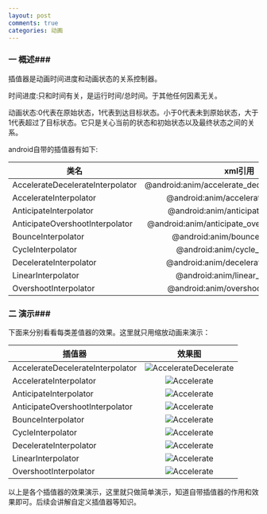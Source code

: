 ```yaml
---
layout: post
comments: true
categories: 动画
---
```

### 一 概述###
  插值器是动画时间进度和动画状态的关系控制器。

  时间进度:只和时间有关，是运行时间/总时间。于其他任何因素无关。

  动画状态:0代表在原始状态，1代表到达目标状态。小于0代表未到原始状态，大于1代表超过了目标状态。它只是关心当前的状态和初始状态以及最终状态之间的关系。

  android自带的插值器有如下:


| 类名       | xml引用| 
| --------- |:--------:|
|AccelerateDecelerateInterpolator	|@android:anim/accelerate_decelerate_interpolator|
|AccelerateInterpolator	|@android:anim/accelerate_interpolator|
|AnticipateInterpolator	|@android:anim/anticipate_interpolator|
|AnticipateOvershootInterpolator	|@android:anim/anticipate_overshoot_interpolator|
|BounceInterpolator	|@android:anim/bounce_interpolator|
|CycleInterpolator	|@android:anim/cycle_interpolator|
|DecelerateInterpolator|	@android:anim/decelerate_interpolator|
|LinearInterpolator	|@android:anim/linear_interpolator|
|OvershootInterpolator	|@android:anim/overshoot_interpolator|

### 二 演示###

  下面来分别看看每类差值器的效果。这里就只用缩放动画来演示：


|插值器       | 效果图| 
| --------- |:--------:|
|AccelerateDecelerateInterpolator	|![AccelerateDecelerate](/icons/a_d.gif)|
|AccelerateInterpolator	|![Accelerate](/icons/accelerate.gif)|
|AnticipateInterpolator	|![Accelerate](/icons/anticipate.gif)|
|AnticipateOvershootInterpolator	|![Accelerate](/icons/a_o.gif)|
|BounceInterpolator	|![Accelerate](/icons/bounce.gif)|
|CycleInterpolator	|![Accelerate](/icons/cycle.gif)|
|DecelerateInterpolator|	![Accelerate](/icons/decelerate.gif)|
|LinearInterpolator	|![Accelerate](/icons/linear.gif)|
|OvershootInterpolator	|![Accelerate](/icons/overshoot.gif)|

以上是各个插值器的效果演示，这里就只做简单演示，知道自带插值器的作用和效果即可。后续会讲解自定义插值器等知识。

